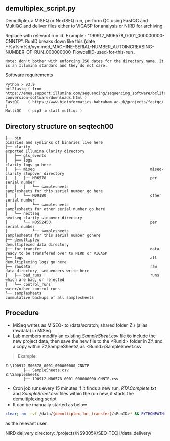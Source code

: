 ## demultiplex_script.py

Demutliplex a MiSEQ or NextSEQ run, perform QC using FastQC and MultiQC and deliver files either to VIGASP for analysis or NIRD for archiving

Replace <RunId> with relevant run id. Example <RunID>: "190912_M06578_0001_000000000-CNNTP". RunID breaks down like this (date +%y%m%d/yymmdd_MACHINE-SERIAL-NUMBER_AUTOINCREASING-NUMBER-OF-RUN_000000000-FlowcellID-used-for-this-run . 

    Note: don't bother with enforcing ISO dates for the directory name. It is an Illumina standard and they do not care.

Software requirements

    Python > v3.9
    bcl2fastq ( from https://emea.support.illumina.com/sequencing/sequencing_software/bcl2fastq-conversion-software/downloads.html )
    FastQC    ( https://www.bioinformatics.babraham.ac.uk/projects/fastqc/ )
    MultiQC   ( pip3 install multiqc )


## Directory structure on seqtech00

    ├── bin                                                         binaries and symlinks of binaries live here
    ├── clarity                                                     exported Illumina Clarity directory
    │   ├── gls_events  
    │   ├── logs                                                    clarity logs go here
    │   ├── miseq                                                   miseq-clarity stopover directory
    │   │   ├── M06578                                              per serial number
    │   │   │   └── samplesheets                                    samplesheets for this serial number go here
    │   │   └── M09180                                              other serial number
    │   │       └── samplesheets                                    samplesheets for other serial number go here
    │   └── nextseq                                                 nextseq-clarity stopover directory
    │       └── NB552450                                            per serial number
    │           └── samplesheets                                    samplesheets for this serial number gohere
    ├── demultiplex                                                 demultiplexed data directory
    ├── for_transfer                                                data ready to be transfered over to NIRD or VIGASP
    ├── logs                                                        all demultiplexing logs go here
    ├── rawdata                                                     raw data directory, sequencers write here
    │   ├── bad_runs                                                runs which are bad, or rejected
    │   └── control_runs                                            water/other control runs
    └── samplesheets                                                cummulative backups of all samplesheets

## Procedure
* MiSeq writes as MiSEQ- to /data/scratch; shared folder Z:\ (alias rawdata) in MiSeq
* Lab members modify an existing  _SampleSheet.csv_ file to include the new project data, then save the new file to the \<RunId\> folder in Z:\ and a copy within Z:\SampleSheets\ as \<RunId\>\SampleSheet.csv

> Example:

    Z:\190912_M06578_0001_000000000-CNNTP
            ├── SampleSheets.csv
    Z:\SampleSheets
            ├── 190912_M06578_0001_000000000-CNNTP.csv

* Cron job runs every 15 minutes if it finds a new run, _RTAComplete.txt_ and _SampleSheet.csv_ files within the run new, it starts the demultiplexing script
* It can be manually started as below
```bash
clear; rm -rvf /data/{demultiplex,for_transfer}/<RunID>* && PYTHONPATH=/data/bin /usr/bin/python3.11 -m demux <RunID>
```

as the relevant user.

NIRD delivery directory: /projects/NS9305K/SEQ-TECH/data_delivery/

